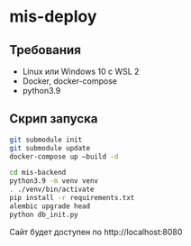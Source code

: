 # mis-deploy

## Требования

- Linux или Windows 10 с WSL 2
- Docker, docker-compose
- python3.9

## Скрип запуска

```sh
git submodule init
git submodule update
docker-compose up —build -d

cd mis-backend
python3.9 -m venv venv
. ./venv/bin/activate
pip install -r requirements.txt
alembic upgrade head
python db_init.py
```

Сайт будет доступен по http://localhost:8080
